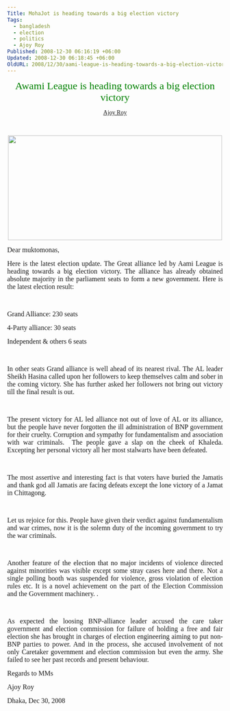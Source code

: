 ```yaml
---
Title: MohaJot is heading towards a big election victory
Tags:
  - bangladesh
  - election
  - politics
  - Ajoy Roy
Published: 2008-12-30 06:16:19 +06:00
Updated: 2008-12-30 06:18:45 +06:00
OldURL: 2008/12/30/aami-league-is-heading-towards-a-big-election-victory/
---
```



<p style="text-align: center" class="MsoNormal"><font size="5" color="#008000" face="Verdana">Awami League is heading towards a big election victory</font></p>
<p style="text-align: center" class="MsoNormal"><font face="Verdana"><a href="https://gold.mukto-mona.com/Articles/ajoy/index.html">Ajoy Roy</a></font></p>
<p style="text-align: center" class="MsoNormal">&nbsp;</p>
<p style="text-align: center" class="MsoNormal"><img width="500" src="https://muktomona.com/Special_Event_/BangladeshElection2008/live_result_pic.jpg" height="245" /></p>
<p style="text-align: justify" class="MsoNormal"><font size="3" face="Verdana">Dear muktomonas,</font><font face="Verdana"> </font></p>
<p style="text-align: justify" class="MsoNormal"><font size="3" face="Verdana">Here is the latest election update. The Great alliance led by Aami League is heading towards a big election victory. The alliance has already obtained absolute majority in the parliament seats to form a new government. Here is the latest election result: </font></p>
<p style="text-align: justify" class="MsoNormal"><o></o><font size="3" face="Verdana"> </font><font face="Verdana"> </font></p>
<p style="text-align: justify" class="MsoNormal"><font size="3" face="Verdana">Grand <st1></st1>Alliance: 230 seats</font><font face="Verdana"> </font></p>
<p style="text-align: justify" class="MsoNormal"><font size="3" face="Verdana">4-Party alliance: 30 seats</font><font face="Verdana"> </font></p>
<p style="text-align: justify" class="MsoNormal"><font size="3" face="Verdana">Independent &amp; others 6 seats</font><font face="Verdana"> </font></p>
<p style="text-align: justify" class="MsoNormal"><o></o><font size="3" face="Verdana"> </font><font face="Verdana"> </font></p>
<p style="text-align: justify" class="MsoNormal"><font size="3" face="Verdana">In other seats Grand alliance is well ahead of its nearest rival. The <st1></st1>AL leader Sheikh Hasina called upon her followers to keep themselves calm and sober in the coming victory. She has further asked her followers not bring out victory till the final result is out. </font></p>
<p style="text-align: justify" class="MsoNormal"><o></o><font size="3" face="Verdana"> </font><font face="Verdana"> </font></p>
<p style="text-align: justify" class="MsoNormal"><font size="3" face="Verdana">The present victory for <st1></st1>AL led alliance not out of love of <st1></st1>AL or its alliance, but the people have never forgotten the ill administration of BNP government for their cruelty. Corruption and sympathy for fundamentalism and association with war criminals.  The people gave a slap on the cheek of Khaleda. Excepting her personal victory all her most stalwarts have been defeated. </font></p>
<p style="text-align: justify" class="MsoNormal"><o></o><font size="3" face="Verdana"> </font><font face="Verdana"> </font></p>
<p style="text-align: justify" class="MsoNormal"><font size="3" face="Verdana">The most assertive and interesting fact is that voters have buried the Jamatis and thank god all Jamatis are facing defeats except the lone victory of a Jamat in <st1></st1>Chittagong. </font></p>
<p style="text-align: justify" class="MsoNormal"><o></o><font size="3" face="Verdana"> </font><font face="Verdana"> </font></p>
<p style="text-align: justify" class="MsoNormal"><font size="3" face="Verdana">Let us rejoice for this. People have given their verdict against fundamentalism and war crimes, now it is the solemn duty of the incoming government to try the war criminals.</font><font face="Verdana"> </font></p>
<p style="text-align: justify" class="MsoNormal"><o></o><font size="3" face="Verdana"> </font><font face="Verdana"> </font></p>
<p style="text-align: justify" class="MsoNormal"><font size="3" face="Verdana">Another feature of the election that no major incidents of violence directed against minorities was visible except some stray cases here and there. Not a single polling booth was suspended for violence, gross violation of election rules etc. It is a novel achievement on the part of the Election Commission and the Government machinery. .</font><font face="Verdana"> </font></p>
<p style="text-align: justify" class="MsoNormal"><o></o><font size="3" face="Verdana"> </font><font face="Verdana"> </font></p>
<p style="text-align: justify" class="MsoNormal"><font size="3" face="Verdana">As expected the loosing BNP-alliance leader accused the care taker government and election commission for failure of holding a free and fair election she has brought in charges of election engineering aiming to put non-BNP parties to power. And in the process, she accused involvement of not only Caretaker government and election commission but even the army. She failed to see her past records and present behaviour.</font><font face="Verdana"> </font><o></o><font size="3" face="Verdana"> </font><font face="Verdana"> </font></p>
<p style="text-align: justify" class="MsoNormal"><font size="3" face="Verdana">Regards to MMs</font><font face="Verdana"> </font><o></o><font size="3" face="Verdana"> </font><font face="Verdana"> </font></p>
<p style="text-align: justify" class="MsoNormal"><font size="3" face="Verdana">Ajoy Roy</font><font face="Verdana"> </font></p>
<p style="text-align: justify" class="MsoNormal"><font size="3" face="Verdana"><st1></st1>Dhaka, Dec 30, 2008</font></p>
